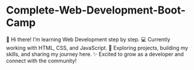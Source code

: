 # Complete-Web-Development-Boot-Camp
👋 Hi there! I’m learning Web Development step by step. 💻 Currently working with HTML, CSS, and JavaScript. 🚀 Exploring projects, building my skills, and sharing my journey here. ✨ Excited to grow as a developer and connect with the community!
